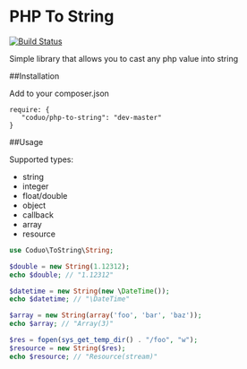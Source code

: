 # PHP To String

[![Build Status](https://travis-ci.org/coduo/php-to-string.svg?branch=master)](https://travis-ci.org/coduo/php-to-string)

Simple library that allows you to cast any php value into string

##Installation

Add to your composer.json

```
require: {
   "coduo/php-to-string": "dev-master"
}
```

##Usage

Supported types:

* string
* integer
* float/double
* object
* callback
* array
* resource

```php
use Coduo\ToString\String;

$double = new String(1.12312);
echo $double; // "1.12312"

$datetime = new String(new \DateTime());
echo $datetime; // "\DateTime"

$array = new String(array('foo', 'bar', 'baz'));
echo $array; // "Array(3)"

$res = fopen(sys_get_temp_dir() . "/foo", "w");
$resource = new String($res);
echo $resource; // "Resource(stream)"

```
